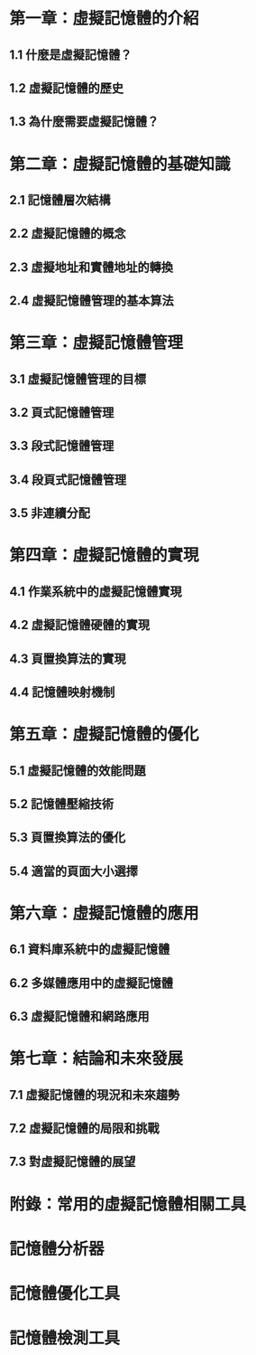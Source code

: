 # 第一章：虛擬記憶體的介紹

## 1.1 什麼是虛擬記憶體？
## 1.2 虛擬記憶體的歷史
## 1.3 為什麼需要虛擬記憶體？

# 第二章：虛擬記憶體的基礎知識

## 2.1 記憶體層次結構
## 2.2 虛擬記憶體的概念
## 2.3 虛擬地址和實體地址的轉換
## 2.4 虛擬記憶體管理的基本算法

# 第三章：虛擬記憶體管理

## 3.1 虛擬記憶體管理的目標
## 3.2 頁式記憶體管理
## 3.3 段式記憶體管理
## 3.4 段頁式記憶體管理
## 3.5 非連續分配

# 第四章：虛擬記憶體的實現

## 4.1 作業系統中的虛擬記憶體實現
## 4.2 虛擬記憶體硬體的實現
## 4.3 頁置換算法的實現
## 4.4 記憶體映射機制

# 第五章：虛擬記憶體的優化

## 5.1 虛擬記憶體的效能問題
## 5.2 記憶體壓縮技術
## 5.3 頁置換算法的優化
## 5.4 適當的頁面大小選擇

# 第六章：虛擬記憶體的應用

## 6.1 資料庫系統中的虛擬記憶體
## 6.2 多媒體應用中的虛擬記憶體
## 6.3 虛擬記憶體和網路應用

# 第七章：結論和未來發展

## 7.1 虛擬記憶體的現況和未來趨勢
## 7.2 虛擬記憶體的局限和挑戰
## 7.3 對虛擬記憶體的展望

# 附錄：常用的虛擬記憶體相關工具

# 記憶體分析器
# 記憶體優化工具
# 記憶體檢測工具